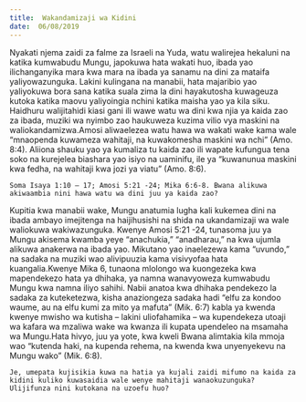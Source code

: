 ```yaml
---
title:  Wakandamizaji wa Kidini
date:  06/08/2019
---
```


Nyakati njema zaidi za falme za Israeli na Yuda, watu walirejea hekaluni na katika kumwabudu Mungu, japokuwa hata wakati huo, ibada yao ilichanganyika mara kwa mara na ibada ya sanamu na dini za mataifa yaliyowazunguka. Lakini kulingana na manabii, hata majaribio yao yaliyokuwa bora sana katika suala zima la dini hayakutosha kuwageuza kutoka katika maovu yaliyoingia nchini katika maisha yao ya kila siku. Haidhuru walijitahidi kiasi gani ili wawe watu wa dini kwa njia ya kaida zao za ibada, muziki wa nyimbo zao haukuweza kuzima vilio vya maskini na waliokandamizwa.Amosi aliwaelezea watu hawa wa wakati wake kama wale “mnaopenda kuwameza wahitaji, na kuwakomesha maskini wa nchi” (Amo. 8:4). Aliiona shauku yao ya kumaliza tu kaida zao ili wapate kufungua tena soko na kurejelea biashara yao isiyo na uaminifu, ile ya “kuwanunua maskini kwa fedha, na wahitaji kwa jozi ya viatu” (Amo. 8:6).

`Soma Isaya 1:10 – 17; Amosi 5:21 -24; Mika 6:6-8. Bwana alikuwa akiwaambia nini hawa watu wa dini juu ya kaida zao?`

Kupitia kwa manabii wake, Mungu anatumia lugha kali kukemea dini na ibada ambayo imejitenga na haijihusishi na shida na ukandamizaji wa wale waliokuwa wakiwazunguka. Kwenye Amosi 5:21 -24, tunasoma juu ya Mungu akisema kwamba yeye “anachukia,” “anadharau,” na kwa ujumla alikuwa anakerwa na ibada yao. Mikutano yao inaelezewa kama “uvundo,” na sadaka na muziki wao alivipuuzia kama visivyofaa hata kuangalia.Kwenye Mika 6, tunaona mlolongo wa kuongezeka kwa mapendekezo hata ya dhihaka, ya namna wanavyoweza kumwabudu Mungu kwa namna iliyo sahihi. Nabii anatoa kwa dhihaka pendekezo la sadaka za kuteketezwa, kisha anaziongeza sadaka hadi “elfu za kondoo waume, au na elfu kumi za mito ya mafuta” (Mik. 6:7) kabla ya kwenda kwenye mwisho wa kutisha – lakini uliofahamika – wa kupendekeza utoaji wa kafara wa mzaliwa wake wa kwanza ili kupata upendeleo na msamaha wa Mungu.Hata hivyo, juu ya yote, kwa kweli Bwana alimtakia kila mmoja wao “kutenda haki, na kupenda rehema, na kwenda kwa unyenyekevu na Mungu wako” (Mik. 6:8).

`Je, umepata kujisikia kuwa na hatia ya kujali zaidi mifumo na kaida za kidini kuliko kuwasaidia wale wenye mahitaji wanaokuzunguka? Ulijifunza nini kutokana na uzoefu huo?`